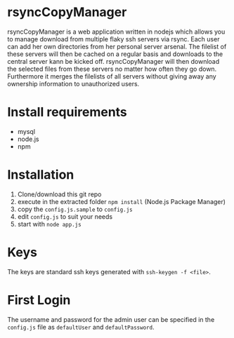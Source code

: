 rsyncCopyManager
================

rsyncCopyManager is a web application written in nodejs which allows you to manage download from multiple flaky ssh servers via rsync.
Each user can add her own directories from her personal server arsenal.
The filelist of these servers will then be cached on a regular basis and downloads to the central server kann be kicked off.
rsyncCopyManager will then download the selected files from these servers no matter how often they go down.
Furthermore it merges the filelists of all servers without giving away any ownership information to unauthorized users.


Install requirements
====================

* mysql
* node.js
* npm


Installation
============
1. Clone/download this git repo
2. execute in the extracted folder `npm install` (Node.js Package Manager)
3. copy the `config.js.sample` to `config.js`
4. edit `config.js` to suit your needs
5. start with `node app.js`

Keys
====
The keys are standard ssh keys generated with `ssh-keygen -f <file>`.

First Login
===========
The username and password for the admin user can be specified in the `config.js` file as `defaultUser` and `defaultPassword`.

